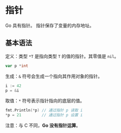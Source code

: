 # 指针

Go 具有指针。 指针保存了变量的内存地址。

## 基本语法

定义：类型 `*T` 是指向类型 `T` 的值的指针。其零值是 `nil`。

```go
var p *int
```

生成：`&` 符号会生成一个指向其作用对象的指针。

```go
i := 42
p = &i
```

取值：`*` 符号表示指针指向的底层的值。

```go
fmt.Println(*p) // 通过指针 p 读取 i
*p = 21         // 通过指针 p 设置 i
```

注意：与 C 不同，**Go 没有指针运算**。